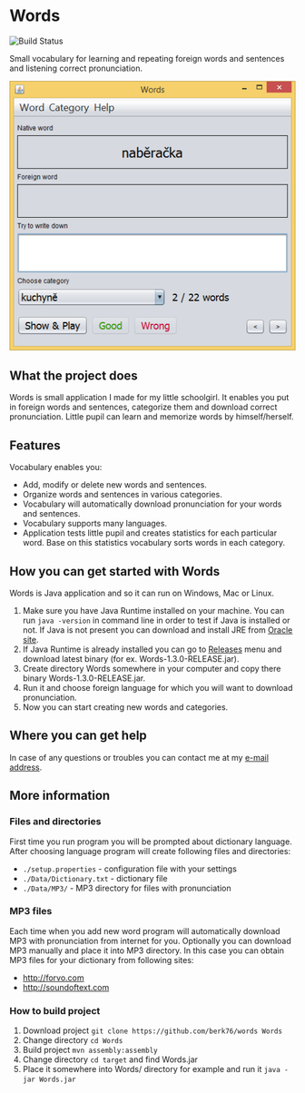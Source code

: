 # Words

![Build Status](https://travis-ci.com/berk76/words.svg?branch=master)

Small vocabulary for learning and repeating foreign words and sentences and listening correct pronunciation. 

![Words.png](doc/Words.png)

## What the project does

Words is small application I made for my little schoolgirl. It enables you put in foreign words and sentences, categorize them and download correct pronunciation. 
Little pupil can learn and memorize words by himself/herself.  

## Features

Vocabulary enables you:

* Add, modify or delete new words and sentences.
* Organize words and sentences in various categories.
* Vocabulary will automatically download pronunciation for your words and sentences.
* Vocabulary supports many languages.
* Application tests little pupil and creates statistics for each particular word. Base on this statistics vocabulary sorts words in each category.

## How you can get started with Words

Words is Java application and so it can run on Windows, Mac or Linux.

1. Make sure you have Java Runtime installed on your machine. You can run `java -version` 
in command line in order to test if Java is installed or not. If Java is not present you can download and install JRE from
[Oracle site](https://www.oracle.com/technetwork/java/javase/downloads/jre8-downloads-2133155.html).
1. If Java Runtime is already installed you can go to [Releases](https://github.com/berk76/words/releases) menu and download latest binary (for ex. Words-1.3.0-RELEASE.jar).
1. Create directory Words somewhere in your computer and copy there binary Words-1.3.0-RELEASE.jar.
1. Run it and choose foreign language for which you will want to download pronunciation.
1. Now you can start creating new words and categories.   

## Where you can get help

In case of any questions or troubles you can contact me at my [e-mail address](mailto:jaroslav.beran@gmail.com).

## More information

### Files and directories

First time you run program you will be prompted about dictionary language.
After choosing language program will create following files and directories:

* `./setup.properties` - configuration file with your settings
* `./Data/Dictionary.txt` - dictionary file
* `./Data/MP3/` - MP3 directory for files with pronunciation 

### MP3 files

Each time when you add new word program will automatically download MP3 with pronunciation from internet for you.
Optionally you can download MP3 manually and place it into MP3 directory. In this case you can obtain MP3 files for your dictionary from following sites:

* http://forvo.com
* http://soundoftext.com

### How to build project

 1. Download project `git clone https://github.com/berk76/words Words`
 1. Change directory `cd Words`
 1. Build project `mvn assembly:assembly`
 1. Change directory `cd target` and find Words.jar
 1. Place it somewhere into Words/ directory for example and run it `java -jar Words.jar`
 